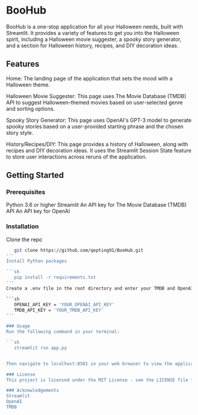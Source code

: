 # BooHub
BooHub is a one-stop application for all your Halloween needs, built with Streamlit. It provides a variety of features to get you into the Halloween spirit, including a Halloween movie suggester, a spooky story generator, and a section for Halloween history, recipes, and DIY decoration ideas.

## Features
Home: The landing page of the application that sets the mood with a Halloween theme.

Halloween Movie Suggester: This page uses The Movie Database (TMDB) API to suggest Halloween-themed movies based on user-selected genre and sorting options.

Spooky Story Generator: This page uses OpenAI's GPT-3 model to generate spooky stories based on a user-provided starting phrase and the chosen story style.

History/Recipes/DIY: This page provides a history of Halloween, along with recipes and DIY decoration ideas. It uses the Streamlit Session State feature to store user interactions across reruns of the application.

## Getting Started
### Prerequisites
Python 3.6 or higher
Streamlit
An API key for The Movie Database (TMDB) API
An API key for OpenAI
### Installation
Clone the repo
```sh
   git clone https://github.com/qepting91/BooHub.git
'''
Install Python packages

```sh
   pip install -r requirements.txt
'''
Create a .env file in the root directory and enter your TMDB and OpenAI API keys:

```sh
   OPENAI_API_KEY = 'YOUR_OPENAI_API_KEY'
   TMDB_API_KEY = 'YOUR_TMDB_API_KEY'
'''

### Usage
Run the following command in your terminal:

```sh
   streamlit run app.py


Then navigate to localhost:8501 in your web browser to view the application.

### License
This project is licensed under the MIT License - see the LICENSE file for details.

### Acknowledgements
Streamlit
OpenAI
TMDB

